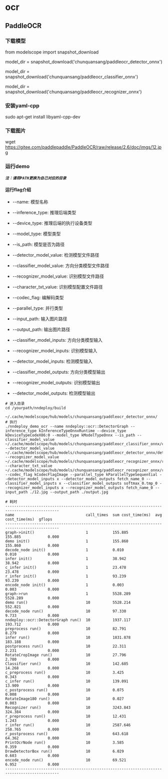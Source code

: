 # ocr

## PaddleOCR

### 下载模型

from modelscope import snapshot_download

model_dir = snapshot_download('chunquansang/paddleocr_detector_onnx')

model_dir = snapshot_download('chunquansang/paddleocr_classifier_onnx')

model_dir = snapshot_download('chunquansang/paddleocr_recognizer_onnx')

### 安装yaml-cpp
sudo apt-get install libyaml-cpp-dev

### 下载图片

wget https://gitee.com/paddlepaddle/PaddleOCR/raw/release/2.6/doc/imgs/12.jpg

### 运行demo

***`注：请将PATH更换为自己对应的目录`***

#### 运行flag介绍

- --name: 模型名称
- --inference_type: 推理后端类型
- --device_type: 推理后端的执行设备类型
- --model_type: 模型类型
- --is_path: 模型是否为路径
- --detector_model_value: 检测模型文件路径
- --classifier_model_value: 方向分类模型文件路径
- --recognizer_model_value: 识别模型文件路径
- --character_txt_value: 识别模型配置文件路径

- --codec_flag: 编解码类型
- --parallel_type: 并行类型
- --input_path: 输入图片路径
- --output_path: 输出图片路径
- --classifier_model_inputs: 方向分类模型输入
- --recognizer_model_inputs: 识别模型输入
- --detector_model_inputs: 检测模型输入
- --classifier_model_outputs: 方向分类模型输出
- --recognizer_model_outputs: 识别模型输出
- --detector_model_outputs: 检测模型输出

```shell
# 进入目录
cd /yourpath/nndeploy/build

~/.cache/modelscope/hub/models/chunquansang/paddleocr_detector_onnx/
# 执行
./nndeploy_demo_ocr --name nndeploy::ocr::DetectorGraph --inference_type kInferenceTypeOnnxRuntime --device_type kDeviceTypeCodeX86:0 --model_type kModelTypeOnnx --is_path --classifier_model_value ~/.cache/modelscope/hub/models/chunquansang/paddleocr_classifier_onnx/classifier.onnx --detector_model_value ~/.cache/modelscope/hub/models/chunquansang/paddleocr_detector_onnx/detector.onnx --recognizer_model_value ~/.cache/modelscope/hub/models/chunquansang/paddleocr_recognizer_onnx/recognizer.onnx --character_txt_value ~/.cache/modelscope/hub/models/chunquansang/paddleocr_recognizer_onnx/recognizer.yml --codec_flag kCodecFlagImage --parallel_type kParallelTypeSequential --detector_model_inputs x --detector_model_outputs fetch_name_0 --classifier_model_inputs x --classifier_model_outputs softmax_0.tmp_0 --recognizer_model_inputs x --recognizer_model_outputs fetch_name_0 --input_path ./12.jpg --output_path ./output.jpg

# 耗时
----------------------------------------------------------------------------------------------
name                                call_times  sum cost_time(ms)  avg cost_time(ms)  gflops
----------------------------------------------------------------------------------------------
graph->init()                       1           155.885            155.885            0.000 
demo init()                         1           155.860            155.860            0.000 
decode_node init()                  1           0.010              0.010              0.000 
infer init()                        1           38.942             38.942             0.000 
c_infer init()                      1           23.478             23.478             0.000 
r_infer init()                      1           93.239             93.239             0.000 
encode_node init()                  1           0.003              0.003              0.000 
graph->run                          1           5528.289           5528.289           0.000 
demo run()                          10          5528.214           552.821            0.000 
decode_node run()                   10          97.330             9.733              0.000 
nndeploy::ocr::DetectorGraph run()  10          1937.117           193.712            0.000 
preprocess run()                    10          82.791             8.279              0.000 
infer run()                         10          1831.878           183.188            0.000 
postprocess run()                   10          22.311             2.231              0.000 
RotateCropImage run()               10          27.796             2.780              0.000 
Classifier run()                    10          142.685            14.268             0.000 
c_preprocess run()                  10          3.425              0.343              0.000 
c_infer run()                       10          139.091            13.909             0.000 
c_postprocess run()                 10          0.075              0.008              0.000 
RotateImage180 run()                10          0.027              0.003              0.000 
Recognizer run()                    10          3243.843           324.384            0.000 
r_preprocess run()                  10          12.431             1.243              0.000 
r_infer run()                       10          2587.646           258.765            0.000 
r_postprocess run()                 10          643.618            64.362             0.000 
PrintOcrNode run()                  10          3.585              0.359              0.000 
DrawDetectorBox run()               10          6.029              0.603              0.000 
encode_node run()                   10          69.521             6.952              0.000 
----------------------------------------------------------------------------------------------

